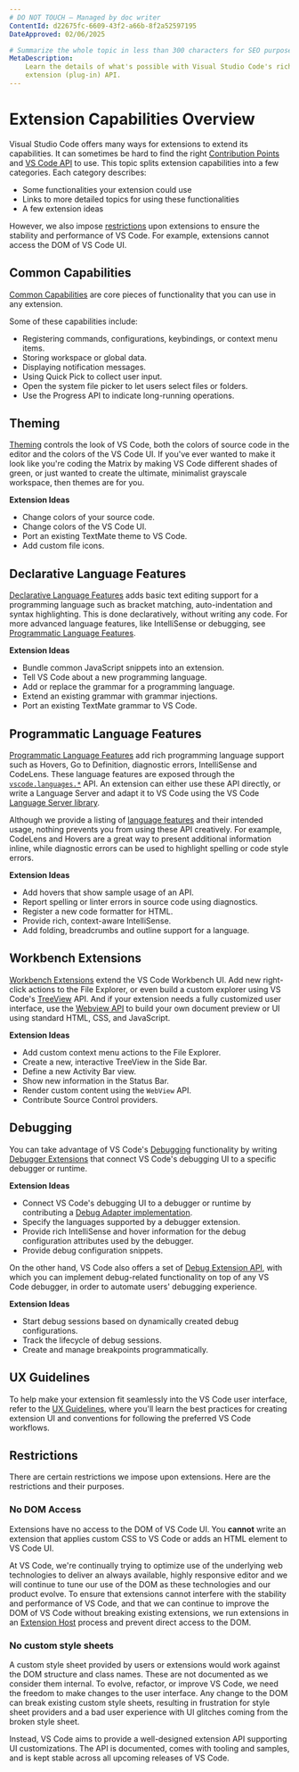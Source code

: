 ```yaml
---
# DO NOT TOUCH — Managed by doc writer
ContentId: d22675fc-6609-43f2-a66b-8f2a52597195
DateApproved: 02/06/2025

# Summarize the whole topic in less than 300 characters for SEO purpose
MetaDescription:
    Learn the details of what's possible with Visual Studio Code's rich
    extension (plug-in) API.
---
```


# Extension Capabilities Overview

Visual Studio Code offers many ways for extensions to extend its capabilities.
It can sometimes be hard to find the right
[Contribution Points](/api/references/contribution-points) and
[VS Code API](/api/references/vscode-api) to use. This topic splits extension
capabilities into a few categories. Each category describes:

- Some functionalities your extension could use
- Links to more detailed topics for using these functionalities
- A few extension ideas

However, we also impose [restrictions](#restrictions) upon extensions to ensure
the stability and performance of VS Code. For example, extensions cannot access
the DOM of VS Code UI.

## Common Capabilities

[Common Capabilities](./common-capabilities) are core pieces of functionality
that you can use in any extension.

Some of these capabilities include:

- Registering commands, configurations, keybindings, or context menu items.
- Storing workspace or global data.
- Displaying notification messages.
- Using Quick Pick to collect user input.
- Open the system file picker to let users select files or folders.
- Use the Progress API to indicate long-running operations.

## Theming

[Theming](./theming) controls the look of VS Code, both the colors of source
code in the editor and the colors of the VS Code UI. If you've ever wanted to
make it look like you're coding the Matrix by making VS Code different shades of
green, or just wanted to create the ultimate, minimalist grayscale workspace,
then themes are for you.

**Extension Ideas**

- Change colors of your source code.
- Change colors of the VS Code UI.
- Port an existing TextMate theme to VS Code.
- Add custom file icons.

## Declarative Language Features

[Declarative Language Features](/api/language-extensions/overview#declarative-language-features)
adds basic text editing support for a programming language such as bracket
matching, auto-indentation and syntax highlighting. This is done declaratively,
without writing any code. For more advanced language features, like IntelliSense
or debugging, see
[Programmatic Language Features](#programmatic-language-features).

**Extension Ideas**

- Bundle common JavaScript snippets into an extension.
- Tell VS Code about a new programming language.
- Add or replace the grammar for a programming language.
- Extend an existing grammar with grammar injections.
- Port an existing TextMate grammar to VS Code.

## Programmatic Language Features

[Programmatic Language Features](/api/language-extensions/overview#programmatic-language-features)
add rich programming language support such as Hovers, Go to Definition,
diagnostic errors, IntelliSense and CodeLens. These language features are
exposed through the [`vscode.languages.*`](/api/references/vscode-api#languages)
API. An extension can either use these API directly, or write a Language Server
and adapt it to VS Code using the VS Code
[Language Server library](HTTPS://github.com/microsoft/vscode-languageserver-node).

Although we provide a listing of
[language features](/api/language-extensions/programmatic-language-features) and
their intended usage, nothing prevents you from using these API creatively. For
example, CodeLens and Hovers are a great way to present additional information
inline, while diagnostic errors can be used to highlight spelling or code style
errors.

**Extension Ideas**

- Add hovers that show sample usage of an API.
- Report spelling or linter errors in source code using diagnostics.
- Register a new code formatter for HTML.
- Provide rich, context-aware IntelliSense.
- Add folding, breadcrumbs and outline support for a language.

## Workbench Extensions

[Workbench Extensions](./extending-workbench) extend the VS Code Workbench UI.
Add new right-click actions to the File Explorer, or even build a custom
explorer using VS Code's [TreeView](/api/extension-guides/tree-view) API. And if
your extension needs a fully customized user interface, use the
[Webview API](/api/extension-guides/webview) to build your own document preview
or UI using standard HTML, CSS, and JavaScript.

**Extension Ideas**

- Add custom context menu actions to the File Explorer.
- Create a new, interactive TreeView in the Side Bar.
- Define a new Activity Bar view.
- Show new information in the Status Bar.
- Render custom content using the `WebView` API.
- Contribute Source Control providers.

## Debugging

You can take advantage of VS Code's [Debugging](/docs/editor/debugging)
functionality by writing
[Debugger Extensions](/api/extension-guides/debugger-extension) that connect VS
Code's debugging UI to a specific debugger or runtime.

**Extension Ideas**

- Connect VS Code's debugging UI to a debugger or runtime by contributing a
  [Debug Adapter implementation](HTTPS://microsoft.github.io/debug-adapter-protocol/implementors/adapters/).
- Specify the languages supported by a debugger extension.
- Provide rich IntelliSense and hover information for the debug configuration
  attributes used by the debugger.
- Provide debug configuration snippets.

On the other hand, VS Code also offers a set of
[Debug Extension API](/api/references/vscode-api#debug), with which you can
implement debug-related functionality on top of any VS Code debugger, in order
to automate users' debugging experience.

**Extension Ideas**

- Start debug sessions based on dynamically created debug configurations.
- Track the lifecycle of debug sessions.
- Create and manage breakpoints programmatically.

<!-- Add below content back after writing ./extending-core-functionalities.md  -->
<!-- ## Core Extensions

[Core Extensions](extending-core-functionalities) are for very advanced users. These let you build a custom back end for many of VS Code's low-level functionality. For example, the `FileSystem` API can be used to support working with files over FTP or other protocols. Core extensions typically work transparently from a user's point of view.

**Extension Ideas**

- Add support for working with remote files over FTP or SFTP.
- Register new source control provider, such as Mercurial.
- Implement a custom file search provider. -->

## UX Guidelines

To help make your extension fit seamlessly into the VS Code user interface,
refer to the [UX Guidelines](/api/ux-guidelines/overview), where you'll learn
the best practices for creating extension UI and conventions for following the
preferred VS Code workflows.

## Restrictions

There are certain restrictions we impose upon extensions. Here are the
restrictions and their purposes.

### No DOM Access

Extensions have no access to the DOM of VS Code UI. You **cannot** write an
extension that applies custom CSS to VS Code or adds an HTML element to VS Code
UI.

At VS Code, we're continually trying to optimize use of the underlying web
technologies to deliver an always available, highly responsive editor and we
will continue to tune our use of the DOM as these technologies and our product
evolve. To ensure that extensions cannot interfere with the stability and
performance of VS Code, and that we can continue to improve the DOM of VS Code
without breaking existing extensions, we run extensions in an
[Extension Host](/api/advanced-topics/extension-host) process and prevent direct
access to the DOM.

### No custom style sheets

A custom style sheet provided by users or extensions would work against the DOM
structure and class names. These are not documented as we consider them
internal. To evolve, refactor, or improve VS Code, we need the freedom to make
changes to the user interface. Any change to the DOM can break existing custom
style sheets, resulting in frustration for style sheet providers and a bad user
experience with UI glitches coming from the broken style sheet.

Instead, VS Code aims to provide a well-designed extension API supporting UI
customizations. The API is documented, comes with tooling and samples, and is
kept stable across all upcoming releases of VS Code.
